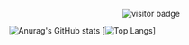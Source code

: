 <p align="center">
  <img src="https://visitor-badge.glitch.me/badge?page_id=Chit0mx.chit0mx" alt="visitor badge"/>
</p>

![Anurag's GitHub stats](https://github-readme-stats.vercel.app/api?username=Chit0mx&show_icons=true&theme=github_dark&line_height=40)
[![Top Langs](https://github-readme-stats.vercel.app/api/top-langs/?username=Chit0mx&theme=github_dark)]
